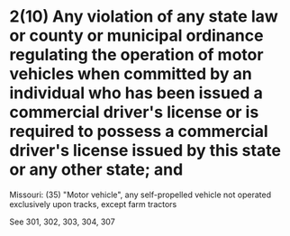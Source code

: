 # 2(10)  Any violation of any state law or county or municipal ordinance regulating the operation of motor vehicles when committed by an individual who has been issued a commercial driver's license or is required to possess a commercial driver's license issued by this state or any other state; and


Missouri:  (35)  "Motor vehicle", any self-propelled vehicle not operated exclusively upon tracks, except farm tractors


See 301, 302, 303, 304, 307

